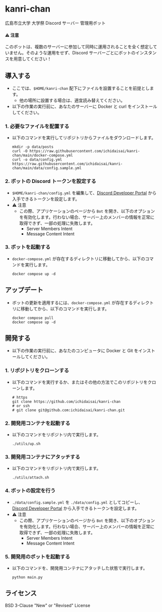 # kanri-chan
広島市立大学 大学祭 Discord サーバー 管理用ボット
#### ⚠ 注意
このボットは、複数のサーバーに参加して同時に運用されることを全く想定していません。そのような運用をせず、Discord サーバーごとにボットのインスタンスを用意してください！

## 導入する
* ここでは、`$HOME/kanri-chan` 配下にファイルを設置することを前提とします。
  * 他の場所に設置する場合は、適宜読み替えてください。
* 以下の作業の実行前に、あなたのサーバーに Docker と curl をインストールしてください。

### 1. 必要なファイルを配置する
* 以下のコマンドを実行してリポジトリからファイルをダウンロードします。
    ```shell
    mkdir -p data/posts
    curl -O https://raw.githubusercontent.com/ichidaisai/kanri-chan/main/docker-compose.yml
    curl -o data/config.yml https://raw.githubusercontent.com/ichidaisai/kanri-chan/main/data/config.sample.yml
    ```
### 2. ボットの Discord トークンを設定する
* `$HOME/kanri-chan/config.yml` を編集して、[Discord Developer Portal](https://discord.com/developers/applications) から入手できるトークンを設定します。
* ⚠ 注意
  * この際、アプリケーションのページから `Bot` を開き、以下のオプションを有効化します。行わない場合、サーバー上のメンバーの情報を正常に取得できず、一部の処理に失敗します。
    * Server Members Intent
    * Message Content Intent

### 3. ボットを起動する
* `docker-compose.yml` が存在するディレクトリに移動してから、以下のコマンドを実行します。
    ```shell
    docker compose up -d
    ```

## アップデート
* ボットの更新を適用するには、`docker-compose.yml` が存在するディレクトリに移動してから、以下のコマンドを実行します。
    ```shell
    docker compose pull
    docker compose up -d
    ```

## 開発する
* 以下の作業の実行前に、あなたのコンピュータに Docker と Git をインストールしてください。
### 1. リポジトリをクローンする
* 以下のコマンドを実行するか、またはその他の方法でこのリポジトリをクローンします。
    ```shell
    # https
    git clone https://github.com/ichidaisai/kanri-chan
    # or ssh
    # git clone git@github.com:ichidaisai/kanri-chan.git
    ```

### 2. 開発用コンテナを起動する
* 以下のコマンドをリポジトリ内で実行します。
    ```shell
    ./utils/up.sh
    ```

### 3. 開発用コンテナにアタッチする
* 以下のコマンドをリポジトリ内で実行します。
    ```shell
    ./utils/attach.sh
    ```

### 4. ボットの設定を行う
* `./data/config.sample.yml` を `./data/config.yml` としてコピーし、[Discord Developer Portal](https://discord.com/developers/applications) から入手できるトークンを設定します。
* ⚠ 注意
  * この際、アプリケーションのページから `Bot` を開き、以下のオプションを有効化します。行わない場合、サーバー上のメンバーの情報を正常に取得できず、一部の処理に失敗します。
    * Server Members Intent
    * Message Content Intent

### 5. 開発用のボットを起動する
* 以下のコマンドを、開発用コンテナにアタッチした状態で実行します。
    ```shell
    python main.py
    ```


## ライセンス
BSD 3-Clause "New" or "Revised" License